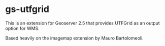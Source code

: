 gs-utfgrid
==========

This is an extension for Geoserver 2.5 that provides UTFGrid as an output option for WMS.

Based heavily on the imagemap extension by Mauro Bartolomeoli.